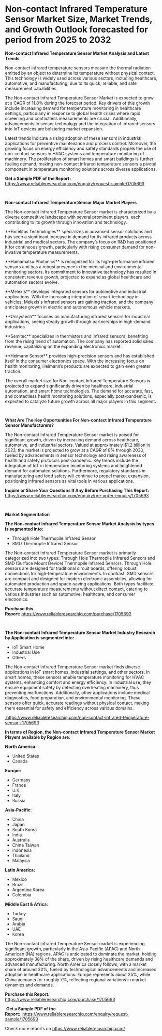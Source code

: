 <p><h1>Non-contact Infrared Temperature Sensor Market Size, Market Trends, and Growth Outlook forecasted for period from 2025 to 2032</h1></p><p><strong>Non-contact Infrared Temperature Sensor Market Analysis and Latest Trends</strong></p>
<p><p>Non-contact infrared temperature sensors measure the thermal radiation emitted by an object to determine its temperature without physical contact. This technology is widely used across various sectors, including healthcare, automotive, and manufacturing, due to its quick, reliable, and safe measurement capabilities.</p><p>The Non-contact Infrared Temperature Sensor Market is expected to grow at a CAGR of 11.8% during the forecast period. Key drivers of this growth include increasing demand for temperature monitoring in healthcare settings, particularly in response to global health crises where rapid screening and contactless measurements are crucial. Additionally, advancements in sensor technology and the integration of infrared sensors into IoT devices are bolstering market expansion.</p><p>Latest trends indicate a rising adoption of these sensors in industrial applications for preventive maintenance and process control. Moreover, the growing focus on energy efficiency and safety standards propels the use of non-contact sensors in HVAC systems and temperature monitoring of machinery. The proliferation of smart homes and smart buildings is further fueling demand, making non-contact infrared temperature sensors a pivotal component in temperature monitoring solutions across diverse applications.</p></p>
<p><strong>Get a Sample PDF of the Report:&nbsp;</strong> <a href="https://www.reliableresearchiq.com/enquiry/request-sample/1705693?utm_campaign=3323&utm_medium=2&utm_source=Github&utm_content=ia&utm_term=27032025&utm_id=non-contact-infrared-temperature-sensor">https://www.reliableresearchiq.com/enquiry/request-sample/1705693</a></p>
<p>&nbsp;</p>
<p><strong>Non-contact Infrared Temperature Sensor Major Market Players</strong></p>
<p><p>The Non-contact Infrared Temperature Sensor market is characterized by a diverse competitive landscape with several prominent players, each contributing to its growth through innovation and technology. </p><p>**Excelitas Technologies** specializes in advanced sensor solutions and has seen a significant increase in demand for its infrared products across industrial and medical sectors. The company’s focus on R&D has positioned it for continuous growth, particularly with rising consumer demand for non-invasive temperature measurements.</p><p>**Hamamatsu Photonics** is recognized for its high-performance infrared sensors and has a robust presence in the medical and environmental monitoring sectors. Its commitment to innovative technology has resulted in consistent revenue growth, projected to expand as global healthcare and automation sectors evolve.</p><p>**Melexis** develops integrated sensors for automotive and industrial applications. With the increasing integration of smart technology in vehicles, Melexis's infrared sensors are gaining traction, and the company anticipates growth in electric and autonomous vehicle markets.</p><p>**Orisystech** focuses on manufacturing infrared sensors for industrial applications, seeing steady growth through partnerships in high-demand industries. </p><p>**Semitec** specializes in thermistors and infrared sensors, benefiting from the rising trend of automation. The company has reported solid sales revenue, capitalizing on the expanding electronics market.</p><p>**Heimann Sensor** provides high-precision sensors and has established itself in the consumer electronics space. With the increasing focus on health monitoring, Heimann’s products are expected to gain even greater traction.</p><p>The overall market size for Non-contact Infrared Temperature Sensors is projected to expand significantly driven by healthcare, industrial automation, and smart home technologies. The demand for accurate, fast, and contactless health monitoring solutions, especially post-pandemic, is expected to catalyze future growth across all major players in this segment.</p></p>
<p>&nbsp;</p>
<p><strong>What Are The Key Opportunities For Non-contact Infrared Temperature Sensor Manufacturers?</strong></p>
<p><p>The Non-contact Infrared Temperature Sensor market is poised for significant growth, driven by increasing demand across healthcare, automotive, and industrial sectors. Valued at approximately $1.2 billion in 2023, the market is projected to grow at a CAGR of 8% through 2030, fueled by advancements in sensor technology and rising awareness of health and safety protocols post-pandemic. Key trends include the integration of IoT in temperature monitoring systems and heightened demand for automated solutions. Furthermore, regulatory standards in manufacturing and food safety will continue to propel market expansion, positioning infrared sensors as vital tools in various applications.</p></p>
<p><strong>Inquire or Share Your Questions If Any Before Purchasing This Report:</strong> <a href="https://www.reliableresearchiq.com/enquiry/pre-order-enquiry/1705693?utm_campaign=3323&utm_medium=2&utm_source=Github&utm_content=ia&utm_term=27032025&utm_id=non-contact-infrared-temperature-sensor">https://www.reliableresearchiq.com/enquiry/pre-order-enquiry/1705693</a></p>
<p>&nbsp;</p>
<p><strong>Market Segmentation</strong></p>
<p><strong>The Non-contact Infrared Temperature Sensor Market Analysis by types is segmented into:</strong></p>
<p><ul><li>Through Hole Thermopile Infrared Sensor</li><li>SMD Thermopile Infrared Sensor</li></ul></p>
<p><p>The Non-contact Infrared Temperature Sensor market is primarily categorized into two types: Through Hole Thermopile Infrared Sensors and SMD (Surface Mount Device) Thermopile Infrared Sensors. Through Hole sensors are designed for traditional circuit boards, offering robust connections for high-temperature environments. In contrast, SMD sensors are compact and designed for modern electronic assemblies, allowing for automated production and space-saving applications. Both types facilitate accurate temperature measurements without direct contact, catering to various industries such as automotive, healthcare, and consumer electronics.</p></p>
<p><strong>Purchase this Report:&nbsp;</strong><a href="https://www.reliableresearchiq.com/purchase/1705693?utm_campaign=3323&utm_medium=2&utm_source=Github&utm_content=ia&utm_term=27032025&utm_id=non-contact-infrared-temperature-sensor">https://www.reliableresearchiq.com/purchase/1705693</a></p>
<p>&nbsp;</p>
<p><strong>The Non-contact Infrared Temperature Sensor Market Industry Research by Application is segmented into:</strong></p>
<p><ul><li>IoT Smart Home</li><li>Industrial Use</li><li>Others</li></ul></p>
<p><p>The Non-contact Infrared Temperature Sensor market finds diverse applications in IoT smart homes, industrial settings, and other sectors. In smart homes, these sensors enable temperature monitoring for HVAC systems, enhancing comfort and energy efficiency. In industrial use, they ensure equipment safety by detecting overheating machinery, thus preventing malfunctions. Additionally, other applications include medical diagnostics, food preparation, and environmental monitoring. These sensors offer quick, accurate readings without physical contact, making them essential for safety and efficiency across various domains.</p></p>
<p><a href="https://www.reliableresearchiq.com/non-contact-infrared-temperature-sensor-r1705693?utm_campaign=3323&utm_medium=2&utm_source=Github&utm_content=ia&utm_term=27032025&utm_id=non-contact-infrared-temperature-sensor">&nbsp;https://www.reliableresearchiq.com/non-contact-infrared-temperature-sensor-r1705693</a></p>
<p><strong>In terms of Region, the Non-contact Infrared Temperature Sensor Market Players available by Region are:</strong></p>
<p>
    <p> <strong> North America: </strong>
        <ul>
            <li>United States</li>
            <li>Canada</li>
        </ul>
        </p> 
    <p> <strong> Europe: </strong>
        <ul>
            <li>Germany</li>
            <li>France</li>
            <li>U.K.</li>
            <li>Italy</li>
            <li>Russia</li>
        </ul>
        </p> 
    <p> <strong> Asia-Pacific: </strong>
        <ul>
            <li>China</li>
            <li>Japan</li>
            <li>South Korea</li>
            <li>India</li>
            <li>Australia</li>
            <li>China Taiwan</li>
            <li>Indonesia</li>
            <li>Thailand</li>
            <li>Malaysia</li>
        </ul>
        </p> 
    <p> <strong> Latin America: </strong>
        <ul>
            <li>Mexico</li>
            <li>Brazil</li>
            <li>Argentina Korea</li>
            <li>Colombia</li>
        </ul>
        </p> 
    <p> <strong> Middle East & Africa: </strong>
        <ul>
            <li>Turkey</li>
            <li>Saudi</li>
            <li>Arabia</li>
            <li>UAE</li>
            <li>Korea</li>
        </ul>
    </p>
    </p>
<p><p>The Non-contact Infrared Temperature Sensor market is experiencing significant growth, particularly in the Asia-Pacific (APAC) and North American (NA) regions. APAC is anticipated to dominate the market, holding approximately 38% of the share, driven by rising healthcare demands and advanced manufacturing. North America closely follows, with a market share of around 30%, fueled by technological advancements and increased adoption in healthcare applications. Europe represents about 25%, while China accounts for roughly 7%, reflecting regional variations in market dynamics and demands.</p></p>
<p><strong>Purchase this Report: </strong><a href="https://www.reliableresearchiq.com/purchase/1705693?utm_campaign=3323&utm_medium=2&utm_source=Github&utm_content=ia&utm_term=27032025&utm_id=non-contact-infrared-temperature-sensor">https://www.reliableresearchiq.com/purchase/1705693</a></p>
<p>&nbsp;<strong>Get a Sample PDF of the Report:&nbsp;&nbsp;</strong><a href="https://www.reliableresearchiq.com/enquiry/request-sample/1705693?utm_campaign=3323&utm_medium=2&utm_source=Github&utm_content=ia&utm_term=27032025&utm_id=non-contact-infrared-temperature-sensor">https://www.reliableresearchiq.com/enquiry/request-sample/1705693</a></p>
<p><strong></strong></p>
<p>Check more reports on <a href="https://www.reliableresearchiq.com/?utm_campaign=3323&utm_medium=2&utm_source=Github&utm_content=ia&utm_term=27032025&utm_id=non-contact-infrared-temperature-sensor">https://www.reliableresearchiq.com/</a></p>